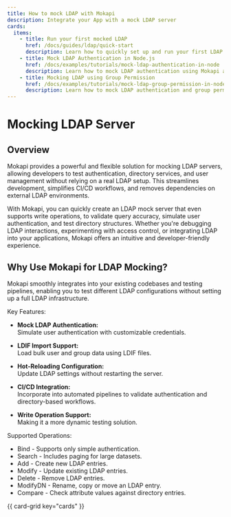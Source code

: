 ```yaml
---
title: How to mock LDAP with Mokapi
description: Integrate your App with a mock LDAP server
cards:
  items:
    - title: Run your first mocked LDAP
      href: /docs/guides/ldap/quick-start
      description: Learn how to quickly set up and run your first LDAP mock and use ldapsearch tool
    - title: Mock LDAP Authentication in Node.js
      href: /docs/examples/tutorials/mock-ldap-authentication-in-node
      description: Learn how to mock LDAP authentication using Mokapi and a Node.js backend. Step-by-step guide with code examples for testing LDAP login without a real server!
    - title: Mocking LDAP using Group Permission
      href: /docs/examples/tutorials/mock-ldap-group-permission-in-node
      description: Learn how to mock LDAP authentication and group permission using a Node.js backend.
---
```


# Mocking LDAP Server

## Overview

Mokapi provides a powerful and flexible solution for mocking LDAP servers, allowing developers to test authentication, 
directory services, and user management without relying on a real LDAP setup. This streamlines development, simplifies 
CI/CD workflows, and removes dependencies on external LDAP environments.

With Mokapi, you can quickly create an LDAP mock server that even supports write operations, to validate query accuracy, 
simulate user authentication, and test directory structures. Whether you're debugging LDAP interactions, experimenting 
with access control, or integrating LDAP into your applications, Mokapi offers an intuitive and developer-friendly 
experience.

## Why Use Mokapi for LDAP Mocking?

Mokapi smoothly integrates into your existing codebases and testing pipelines, enabling you to test different LDAP 
configurations without setting up a full LDAP infrastructure.

Key Features:

- <p><strong>Mock LDAP Authentication:</strong><br /> Simulate user authentication with customizable credentials.</p>
- <p><strong>LDIF Import Support:</strong><br /> Load bulk user and group data using LDIF files.</p>
- <p><strong>Hot-Reloading Configuration:</strong><br /> Update LDAP settings without restarting the server.</p>
- <p><strong>CI/CD Integration:</strong><br /> Incorporate into automated pipelines to validate authentication and directory-based workflows.</p>
- <p><strong>Write Operation Support:</strong><br />Making it a more dynamic testing solution.</p>

Supported Operations:

- Bind - Supports only simple authentication.
- Search - Includes paging for large datasets.
- Add - Create new LDAP entries.
- Modify - Update existing LDAP entries.
- Delete - Remove LDAP entries.
- ModifyDN - Rename, copy or move an LDAP entry.
- Compare - Check attribute values against directory entries.

{{ card-grid key="cards" }}